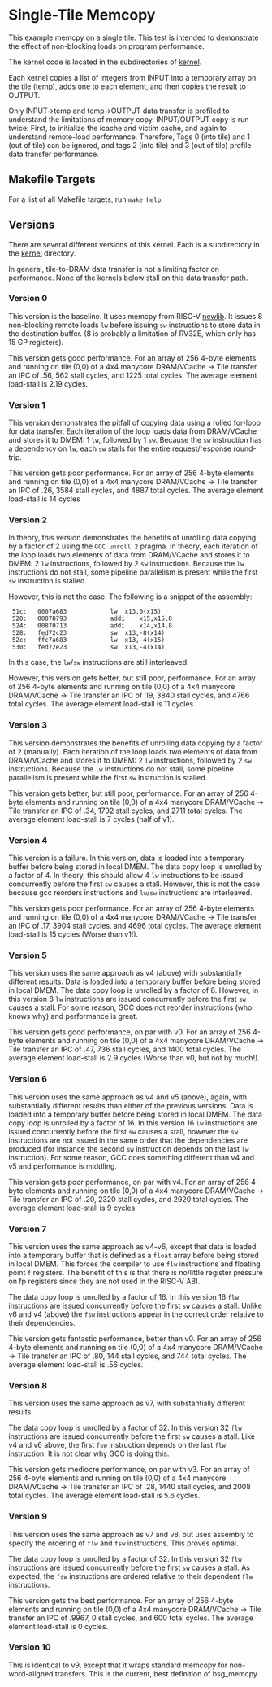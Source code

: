 # Single-Tile Memcopy

This example memcpy on a single tile. This test is intended to demonstrate
the effect of non-blocking loads on program performance.

The kernel code is located in the subdirectories of [kernel](kernel). 

Each kernel copies a list of integers from INPUT into a temporary array on the
tile (temp), adds one to each element, and then copies the result to
OUTPUT. 

Only INPUT->temp and temp->OUTPUT data transfer is profiled to understand the
limitations of memory copy. INPUT/OUTPUT copy is run twice: First, to initialize
the icache and victim cache, and again to understand remote-load
performance. Therefore, Tags 0 (into tile) and 1 (out of tile) can be ignored,
and tags 2 (into tile) and 3 (out of tile) profile data transfer performance.

## Makefile Targets

For a list of all Makefile targets, run `make help`.

## Versions

There are several different versions of this kernel. Each is a subdirectory in
the [kernel](kernel) directory.

In general, tile-to-DRAM data transfer is not a limiting factor on
performance. None of the kernels below stall on this data transfer path.

### Version 0

This version is the baseline. It uses memcpy from RISC-V
[newlib](https://sourceware.org/git/gitweb.cgi?p=newlib-cygwin.git;a=blob;f=newlib/libc/machine/riscv/memcpy.c). It
issues 8 non-blocking remote loads `lw` before issuing `sw` instructions to
store data in the destination buffer. (8 is probably a limitation of RV32E,
which only has 15 GP registers).

This version gets good performance. For an array of 256 4-byte elements and
running on tile (0,0) of a 4x4 manycore DRAM/VCache -> Tile transfer an IPC of
.56, 562 stall cycles, and 1225 total cycles. The average element load-stall
is 2.19 cycles.

### Version 1

This version demonstrates the pitfall of copying data using a rolled for-loop
for data transfer. Each iteration of the loop loads data from DRAM/VCache and
stores it to DMEM: 1 `lw`, followed by 1 `sw`. Because the `sw` instruction has
a dependency on `lw`, each `sw` stalls for the entire request/response
round-trip.

This version gets poor performance. For an array of 256 4-byte elements and
running on tile (0,0) of a 4x4 manycore DRAM/VCache -> Tile transfer an IPC of
.26, 3584 stall cycles, and 4887 total cycles. The average element load-stall
is 14 cycles

### Version 2

In theory, this version demonstrates the benefits of unrolling data copying by a
factor of 2 using the `GCC unroll 2` pragma. In theory, each iteration of the
loop loads two elements of data from DRAM/VCache and stores it to DMEM: 2 `lw`
instructions, followed by 2 `sw` instructions. Because the `lw` instructions do
not stall, some pipeline parallelism is present while the first `sw` instruction
is stalled.

However, this is not the case. The following is a snippet of the assembly: 

```
 51c:	0007a683          	lw	x13,0(x15)
 520:	00878793          	addi	x15,x15,8
 524:	00870713          	addi	x14,x14,8
 528:	fed72c23          	sw	x13,-8(x14)
 52c:	ffc7a683          	lw	x13,-4(x15)
 530:	fed72e23          	sw	x13,-4(x14)
```

In this case, the `lw`/`sw` instructions are still interleaved. 

However, this version gets better, but still poor, performance. For an array of 256
4-byte elements and running on tile (0,0) of a 4x4 manycore DRAM/VCache -> Tile
transfer an IPC of .19, 3840 stall cycles, and 4766 total cycles. The average
element load-stall is 11 cycles

### Version 3

This version demonstrates the benefits of unrolling data copying by a factor of
2 (manually). Each iteration of the loop loads two elements of data from
DRAM/VCache and stores it to DMEM: 2 `lw` instructions, followed by 2 `sw`
instructions. Because the `lw` instructions do not stall, some pipeline
parallelism is present while the first `sw` instruction is stalled.

This version gets better, but still poor, performance. For an array of 256
4-byte elements and running on tile (0,0) of a 4x4 manycore DRAM/VCache -> Tile
transfer an IPC of .34, 1792 stall cycles, and 2711 total cycles. The average
element load-stall is 7 cycles (half of v1).

### Version 4

This version is a failure. In this version, data is loaded into a temporary
buffer before being stored in local DMEM. The data copy loop is unrolled by a
factor of 4. In theory, this should allow 4 `lw` instructions to be issued
concurrently before the first `sw` causes a stall. However, this is not the case
because gcc reorders instructions and `lw`/`sw` instructions are interleaved.

This version gets poor performance. For an array of 256 4-byte elements and
running on tile (0,0) of a 4x4 manycore DRAM/VCache -> Tile transfer an IPC of
.17, 3904 stall cycles, and 4696 total cycles. The average element load-stall
is 15 cycles (Worse than v1!).

### Version 5

This version uses the same approach as v4 (above) with substantially
different results. Data is loaded into a temporary buffer before being stored in
local DMEM. The data copy loop is unrolled by a factor of 8. However, in this
version 8 `lw` instructions are issued concurrently before the first `sw` causes
a stall. For some reason, GCC does not reorder instructions (who knows why) and
performance is great.

This version gets good performance, on par with v0. For an array of 256 4-byte
elements and running on tile (0,0) of a 4x4 manycore DRAM/VCache -> Tile
transfer an IPC of .47, 736 stall cycles, and 1400 total cycles. The average
element load-stall is 2.9 cycles (Worse than v0, but not by much!).

### Version 6

This version uses the same approach as v4 and v5 (above), again, with
substantially different results than either of the previous versions. Data is
loaded into a temporary buffer before being stored in local DMEM. The data copy
loop is unrolled by a factor of 16. In this version 16 `lw` instructions are
issued concurrently before the first `sw` causes a stall, however the `sw`
instructions are not issued in the same order that the dependencies are produced
(for instance the second `sw` instruction depends on the last `lw`
instruction). For some reason, GCC does something different than v4 and v5 and
performance is middling.

This version gets poor performance, on par with v4. For an array of 256 4-byte
elements and running on tile (0,0) of a 4x4 manycore DRAM/VCache -> Tile
transfer an IPC of .20, 2320 stall cycles, and 2920 total cycles. The average
element load-stall is 9 cycles.

### Version 7

This version uses the same approach as v4-v6, except that data is loaded into a
temporary buffer that is defined as a `float` array before being stored in local
DMEM. This forces the compiler to use `flw` instructions and floating point `f`
registers. The benefit of this is that there is no/little register pressure on
fp registers since they are not used in the RISC-V ABI. 

The data copy loop is unrolled by a factor of 16. In this version 16 `flw`
instructions are issued concurrently before the first `sw` causes a
stall. Unlike v6 and v4 (above) the `fsw` instructions appear in the correct
order relative to their dependencies.

This version gets fantastic performance, better than v0. For an array of 256
4-byte elements and running on tile (0,0) of a 4x4 manycore DRAM/VCache -> Tile
transfer an IPC of .80, 144 stall cycles, and 744 total cycles. The average
element load-stall is .56 cycles.

### Version 8

This version uses the same approach as v7, with substantially different
results. 

The data copy loop is unrolled by a factor of 32. In this version 32 `flw`
instructions are issued concurrently before the first `sw` causes a stall. Like
v4 and v6 above, the first `fsw` instruction depends on the last `flw`
instruction. It is not clear why GCC is doing this.

This version gets mediocre performance, on par with v3. For an array of 256
4-byte elements and running on tile (0,0) of a 4x4 manycore DRAM/VCache -> Tile
transfer an IPC of .28, 1440 stall cycles, and 2008 total cycles. The average
element load-stall is 5.6 cycles.

### Version 9

This version uses the same approach as v7 and v8, but uses assembly to specify
the ordering of `flw` and `fsw` instructions. This proves optimal.

The data copy loop is unrolled by a factor of 32. In this version 32 `flw`
instructions are issued concurrently before the first `sw` causes a stall. As
expected, the `fsw` instructions are ordered relative to their dependent `flw`
instructions.

This version gets the best performance. For an array of 256 4-byte elements and
running on tile (0,0) of a 4x4 manycore DRAM/VCache -> Tile transfer an IPC of
.9967, 0 stall cycles, and 600 total cycles. The average element load-stall is
0 cycles.

### Version 10

This is identical to v9, except that it wraps standard memcopy for
non-word-aligned transfers. This is the current, best definition of bsg_memcpy.

